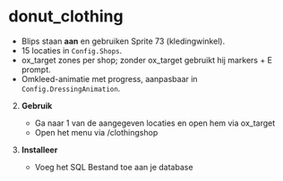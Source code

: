 # donut_clothing

- Blips staan **aan** en gebruiken Sprite 73 (kledingwinkel).
- 15 locaties in `Config.Shops`.
- ox_target zones per shop; zonder ox_target gebruikt hij markers + E prompt.
- Omkleed-animatie met progress, aanpasbaar in `Config.DressingAnimation`.


2. **Gebruik**  
   - Ga naar 1 van de aangegeven locaties en open hem via ox_target
   - Open het menu via /clothingshop

3. **Installeer**
   - Voeg het SQL Bestand toe aan je database
